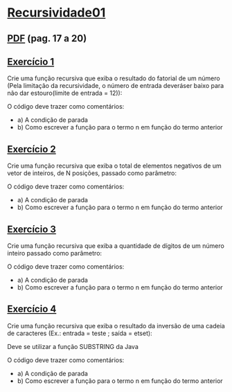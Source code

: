 # [Recursividade01](https://github.com/Maicaoxd/Estrutura-De-Dados/tree/main/Recursividade01)

## [PDF](https://leandrocolevati.com.br/downloadmateriais?idFile=1EsAiBxl4nHoHmPSFZ7dj_2BiY4kkpdHa&arquivo=01-Recursividade.pdf) (pag. 17 a 20)

## [Exercício 1](https://github.com/Maicaoxd/Estrutura-De-Dados/blob/main/Recursividade01/src/controller/Exercicio01.java) 

Crie uma função recursiva que exiba o resultado do fatorial de um número (Pela limitação da recursividade, o número de entrada deveráser baixo para não dar estouro(limite de entrada = 12)):

O código deve trazer como comentários:

- a) A condição de parada
- b) Como escrever a função para o termo n em função do termo anterior

## [Exercício 2](https://github.com/Maicaoxd/Estrutura-De-Dados/blob/main/Recursividade01/src/controller/Exercicio02.java) 

Crie uma função recursiva que exiba o total de elementos negativos de um vetor de inteiros, de N posições, passado como parâmetro:

O código deve trazer como comentários:

- a) A condição de parada
- b) Como escrever a função para o termo n em função do termo anterior

## [Exercício 3](https://github.com/Maicaoxd/Estrutura-De-Dados/blob/main/Recursividade01/src/controller/Exercicio03.java)

Crie uma função recursiva que exiba a quantidade de dígitos de um número inteiro passado como parâmetro:

O código deve trazer como comentários:

- a) A condição de parada
- b) Como escrever a função para o termo n em função do termo anterior

## [Exercício 4](https://github.com/Maicaoxd/Estrutura-De-Dados/blob/main/Recursividade01/src/controller/Exercicio04.java)

Crie uma função recursiva que exiba o resultado da inversão de uma cadeia de caracteres (Ex.: entrada = teste ; saída = etset):

Deve se utilizar a função SUBSTRING da Java

O código deve trazer como comentários:

- a) A condição de parada
- b) Como escrever a função para o termo n em função do termo anterior

